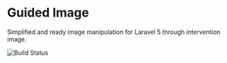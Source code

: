 # Guided Image

Simplified and ready image manipulation for Laravel 5 through intervention image.

![Build Status](https://img.shields.io/circleci/project/ReliQArts/Root-UI.svg?style=flat-square)